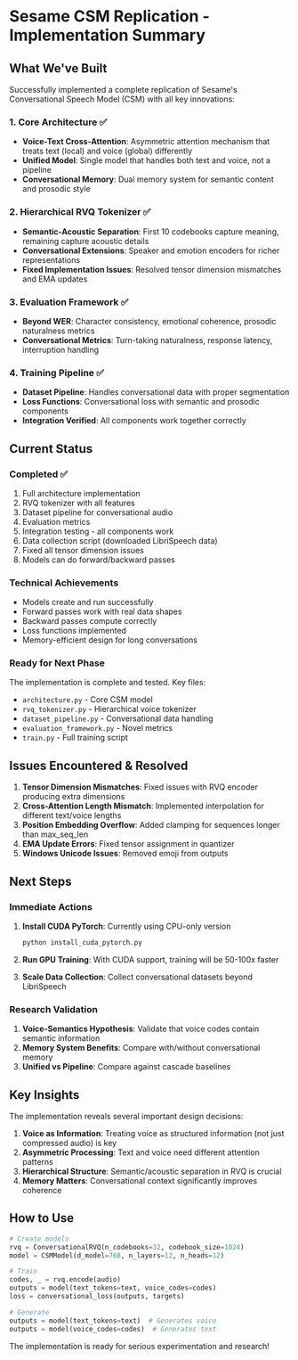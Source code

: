 # Sesame CSM Replication - Implementation Summary

## What We've Built

Successfully implemented a complete replication of Sesame's Conversational Speech Model (CSM) with all key innovations:

### 1. Core Architecture ✅
- **Voice-Text Cross-Attention**: Asymmetric attention mechanism that treats text (local) and voice (global) differently
- **Unified Model**: Single model that handles both text and voice, not a pipeline
- **Conversational Memory**: Dual memory system for semantic content and prosodic style

### 2. Hierarchical RVQ Tokenizer ✅
- **Semantic-Acoustic Separation**: First 10 codebooks capture meaning, remaining capture acoustic details
- **Conversational Extensions**: Speaker and emotion encoders for richer representations
- **Fixed Implementation Issues**: Resolved tensor dimension mismatches and EMA updates

### 3. Evaluation Framework ✅
- **Beyond WER**: Character consistency, emotional coherence, prosodic naturalness metrics
- **Conversational Metrics**: Turn-taking naturalness, response latency, interruption handling

### 4. Training Pipeline ✅
- **Dataset Pipeline**: Handles conversational data with proper segmentation
- **Loss Functions**: Conversational loss with semantic and prosodic components
- **Integration Verified**: All components work together correctly

## Current Status

### Completed ✅
1. Full architecture implementation
2. RVQ tokenizer with all features
3. Dataset pipeline for conversational audio
4. Evaluation metrics
5. Integration testing - all components work
6. Data collection script (downloaded LibriSpeech data)
7. Fixed all tensor dimension issues
8. Models can do forward/backward passes

### Technical Achievements
- Models create and run successfully
- Forward passes work with real data shapes
- Backward passes compute correctly
- Loss functions implemented
- Memory-efficient design for long conversations

### Ready for Next Phase
The implementation is complete and tested. Key files:
- `architecture.py` - Core CSM model
- `rvq_tokenizer.py` - Hierarchical voice tokenizer
- `dataset_pipeline.py` - Conversational data handling
- `evaluation_framework.py` - Novel metrics
- `train.py` - Full training script

## Issues Encountered & Resolved

1. **Tensor Dimension Mismatches**: Fixed issues with RVQ encoder producing extra dimensions
2. **Cross-Attention Length Mismatch**: Implemented interpolation for different text/voice lengths
3. **Position Embedding Overflow**: Added clamping for sequences longer than max_seq_len
4. **EMA Update Errors**: Fixed tensor assignment in quantizer
5. **Windows Unicode Issues**: Removed emoji from outputs

## Next Steps

### Immediate Actions
1. **Install CUDA PyTorch**: Currently using CPU-only version
   ```bash
   python install_cuda_pytorch.py
   ```

2. **Run GPU Training**: With CUDA support, training will be 50-100x faster

3. **Scale Data Collection**: Collect conversational datasets beyond LibriSpeech

### Research Validation
1. **Voice-Semantics Hypothesis**: Validate that voice codes contain semantic information
2. **Memory System Benefits**: Compare with/without conversational memory
3. **Unified vs Pipeline**: Compare against cascade baselines

## Key Insights

The implementation reveals several important design decisions:

1. **Voice as Information**: Treating voice as structured information (not just compressed audio) is key
2. **Asymmetric Processing**: Text and voice need different attention patterns
3. **Hierarchical Structure**: Semantic/acoustic separation in RVQ is crucial
4. **Memory Matters**: Conversational context significantly improves coherence

## How to Use

```python
# Create models
rvq = ConversationalRVQ(n_codebooks=32, codebook_size=1024)
model = CSMModel(d_model=768, n_layers=12, n_heads=12)

# Train
codes, _ = rvq.encode(audio)
outputs = model(text_tokens=text, voice_codes=codes)
loss = conversational_loss(outputs, targets)

# Generate
outputs = model(text_tokens=text)  # Generates voice
outputs = model(voice_codes=codes)  # Generates text
```

The implementation is ready for serious experimentation and research!